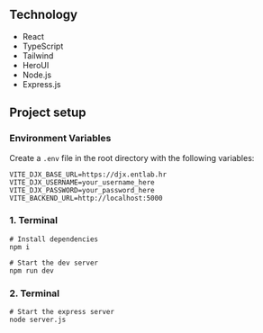 ## Technology

- React
- TypeScript
- Tailwind
- HeroUI
- Node.js
- Express.js

## Project setup

### Environment Variables

Create a `.env` file in the root directory with the following variables:

```
VITE_DJX_BASE_URL=https://djx.entlab.hr
VITE_DJX_USERNAME=your_username_here
VITE_DJX_PASSWORD=your_password_here
VITE_BACKEND_URL=http://localhost:5000
```

### 1. Terminal

```
# Install dependencies
npm i

# Start the dev server
npm run dev
```

### 2. Terminal

```
# Start the express server
node server.js
```

